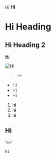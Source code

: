 *Hi*
**Hi**
# Hi Heading
## Hi Heading 2
[Hi](https://canvas.ucsd.edu/)

![Hi](https://png.pngtree.com/png-clipart/20190516/original/pngtree-hi-speech-bubble-stickers-png-image_3683582.jpg)
> Hi
* Hi
* Hi
* Hi

1. hi
2. hi
3. hi

Hi
---

'Hi'

```
hi
```
